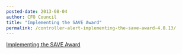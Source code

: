 ```yaml
---
posted-date: 2013-08-04
author: CFO Council
title: "Implementing the SAVE Award"
permalink: /controller-alert-implementing-the-save-award-4.8.13/
---
```


[Implementing the SAVE Award](/assets/files/CONTROLLER-ALERT-Implementing-the-SAVE-Award-4.8.13.pdf)
